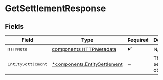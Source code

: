 # GetSettlementResponse


## Fields

| Field                                                                       | Type                                                                        | Required                                                                    | Description                                                                 |
| --------------------------------------------------------------------------- | --------------------------------------------------------------------------- | --------------------------------------------------------------------------- | --------------------------------------------------------------------------- |
| `HTTPMeta`                                                                  | [components.HTTPMetadata](../../models/components/httpmetadata.md)          | :heavy_check_mark:                                                          | N/A                                                                         |
| `EntitySettlement`                                                          | [*components.EntitySettlement](../../models/components/entitysettlement.md) | :heavy_minus_sign:                                                          | The settlement object.                                                      |